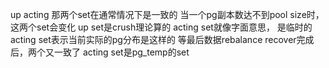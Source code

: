 up acting 那两个set在通常情况下是一致的
当一个pg副本数达不到pool size时，这两个set会变化
up set是crush理论算的
acting set就像字面意思， 是临时的
acting set表示当前实际的pg分布是这样的
等最后数据rebalance recover完成后，两个又一致了
acting set是pg_temp的set
